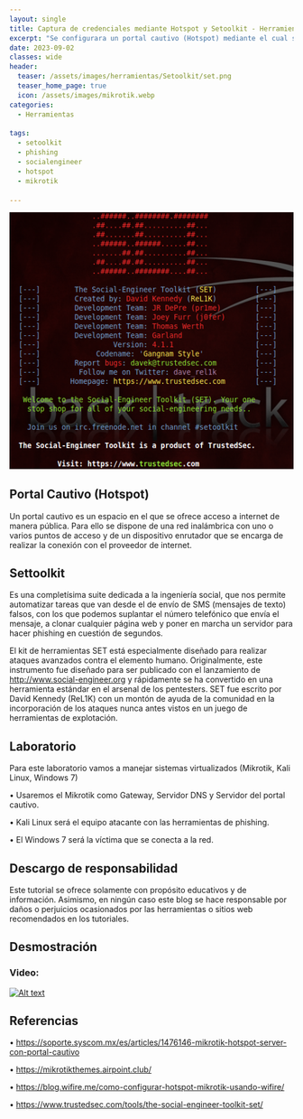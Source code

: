 ```yaml
---
layout: single
title: Captura de credenciales mediante Hotspot y Setoolkit - Herramientas
excerpt: "Se configurara un portal cautivo (Hotspot) mediante el cual se busca realizar la autenticación de usuarios a una red abierta , en este se ofrecerá un servicio de acceso a internet (Wifi gratis). luego de ello mediante la herramienta Setoolkit, se buscará obtener información confidencial de los usuarios autenticados"
date: 2023-09-02
classes: wide
header:
  teaser: /assets/images/herramientas/Setoolkit/set.png
  teaser_home_page: true
  icon: /assets/images/mikrotik.webp
categories:
  - Herramientas
 
tags:  
  - setoolkit
  - phishing
  - socialengineer
  - hotspot
  - mikrotik
  
---
```


![](/assets/images/herramientas/Setoolkit/set.png)

## Portal Cautivo (Hotspot)

Un portal cautivo es un espacio en el que se ofrece acceso a internet de manera pública. Para ello se dispone de una red inalámbrica con uno o varios puntos de acceso y de un dispositivo enrutador que se encarga de realizar la conexión con el proveedor de internet.

## Settoolkit

Es una completísima suite dedicada a la ingeniería social, que nos permite automatizar tareas que van desde el de envío de SMS (mensajes de texto) falsos, con los que podemos suplantar el número telefónico que envía el mensaje, a clonar cualquier página web y poner en marcha un servidor para hacer phishing en cuestión de segundos.

El kit de herramientas SET está especialmente diseñado para realizar ataques avanzados contra el elemento humano. Originalmente, este instrumento fue diseñado para ser publicado con el lanzamiento de http://www.social-engineer.org y rápidamente se ha convertido en una herramienta estándar en el arsenal de los pentesters. SET fue escrito por David Kennedy (ReL1K) con un montón de ayuda de la comunidad en la incorporación de los ataques nunca antes vistos en un juego de herramientas de explotación.

## Laboratorio

Para este laboratorio vamos a manejar sistemas virtualizados (Mikrotik, Kali Linux, Windows 7) 

• Usaremos el Mikrotik como Gateway, Servidor DNS y Servidor del portal cautivo. 

• Kali Linux será el equipo atacante con las herramientas de phishing. 

• El Windows 7 será la víctima que se conecta a la red.

## Descargo de responsabilidad

Este tutorial se ofrece solamente con propósito educativos y de información. Asimismo, en ningún caso este blog se hace responsable por daños o perjuicios ocasionados por las herramientas o sitios web recomendados en los tutoriales.

## Desmostración 

### Video:

[![Alt text](https://img.youtube.com/vi/YHLuVMuRelE/0.jpg)](https://www.youtube.com/watch?v=YHLuVMuRelE)

## Referencias

•	https://soporte.syscom.mx/es/articles/1476146-mikrotik-hotspot-server-con-portal-cautivo 

•	https://mikrotikthemes.airpoint.club/

•	https://blog.wifire.me/como-configurar-hotspot-mikrotik-usando-wifire/

•	https://www.trustedsec.com/tools/the-social-engineer-toolkit-set/
